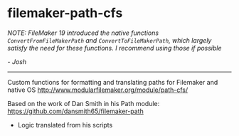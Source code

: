 # filemaker-path-cfs

_NOTE: FileMaker 19 introduced the native functions `ConvertFromFileMakerPath` and `ConvertToFileMakerPath`, which largely satisfy the need for these functions. I recommend using those if possible_

_- Josh_

----

Custom functions for formatting and translating paths for Filemaker and native OS
http://www.modularfilemaker.org/module/path-cfs/ 

Based on the work of Dan Smith in his Path module: https://github.com/dansmith65/filemaker-path
- Logic translated from his scripts

